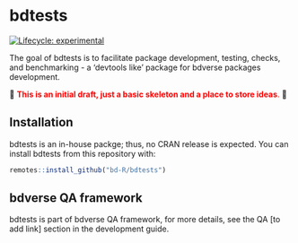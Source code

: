 
<!-- README.md is generated from README.Rmd. Please edit that file -->

# bdtests

<!-- badges: start -->

[![Lifecycle:
experimental](https://img.shields.io/badge/lifecycle-experimental-orange.svg)](https://www.tidyverse.org/lifecycle/#experimental)
<!-- badges: end -->

The goal of bdtests is to facilitate package development, testing,
checks, and benchmarking - a ‘devtools like’ package for bdverse
packages development.  
  
:pencil: <span style="color: red;">**This is an initial draft, just a
basic skeleton and a place to store ideas**.</span> :pencil:

## Installation

bdtests is an in-house packge; thus, no CRAN release is expected. You
can install bdtests from this repository with:

``` r
remotes::install_github("bd-R/bdtests")
```

## bdverse QA framework

bdtests is part of bdverse QA framework, for more details, see the QA
\[to add link\] section in the development guide.
